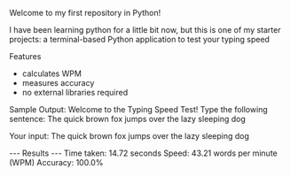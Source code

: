 Welcome to my first repository in Python! 

I have been learning python for a little bit now, but this is one of my starter projects: a terminal-based Python application to test your typing speed

Features
- calculates WPM
- measures accuracy
- no external libraries required

Sample Output:
Welcome to the Typing Speed Test!
Type the following sentence:
The quick brown fox jumps over the lazy sleeping dog

Your input: The quick brown fox jumps over the lazy sleeping dog 

--- Results ---
Time taken: 14.72 seconds
Speed: 43.21 words per minute (WPM)
Accuracy: 100.0%
